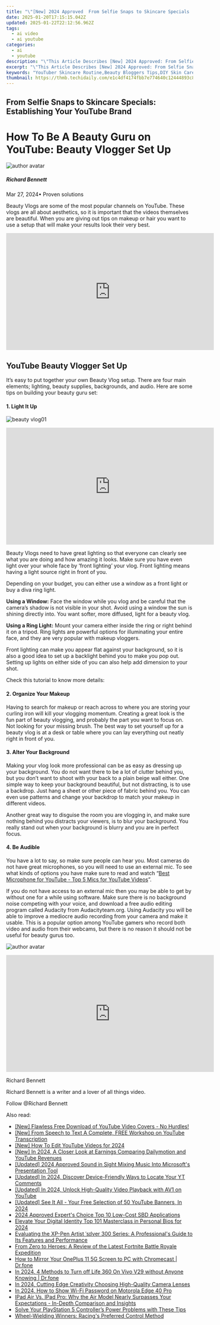 ```yaml
---
title: "\"[New] 2024 Approved  From Selfie Snaps to Skincare Specials  Establishing Your YouTube Brand\""
date: 2025-01-20T17:15:15.042Z
updated: 2025-01-22T22:12:56.962Z
tags:
  - ai video
  - ai youtube
categories:
  - ai
  - youtube
description: "\"This Article Describes [New] 2024 Approved: From Selfie Snaps to Skincare Specials: Establishing Your YouTube Brand\""
excerpt: "\"This Article Describes [New] 2024 Approved: From Selfie Snaps to Skincare Specials: Establishing Your YouTube Brand\""
keywords: "YouTuber Skincare Routine,Beauty Bloggers Tips,DIY Skin Care Videos,Skincare Products Reviews,Selfie Branding Online,YouTube Skincare Guide,Personal Care Content Creator"
thumbnail: https://thmb.techidaily.com/e1c4df4174fbb7e774640c12444893c833b651d1c12bd8c02f2b01f747786c25.jpg
---
```


## From Selfie Snaps to Skincare Specials: Establishing Your YouTube Brand

# How To Be A Beauty Guru on YouTube: Beauty Vlogger Set Up

![author avatar](https://images.wondershare.com/filmora/article-images/richard-bennett.jpg)

##### Richard Bennett

 Mar 27, 2024• Proven solutions

Beauty Vlogs are some of the most popular channels on YouTube. These vlogs are all about aesthetics, so it is important that the videos themselves are beautiful. When you are giving out tips on makeup or hair you want to use a setup that will make your results look their very best.

<!-- affiliate ads begin -->
<iframe width="560" height="315" src="https://www.youtube.com/embed/BmegThMdrJE?si=rILo1FJb9DgnPljV" title="YouTube video player" frameborder="0" allow="accelerometer; autoplay; clipboard-write; encrypted-media; gyroscope; picture-in-picture; web-share" referrerpolicy="strict-origin-when-cross-origin" allowfullscreen></iframe>
<!-- affiliate ads end -->

## YouTube Beauty Vlogger Set Up

It’s easy to put together your own Beauty Vlog setup. There are four main elements; lighting, beauty supplies, backgrounds, and audio. Here are some tips on building your beauty guru set:

#### 1\. Light It Up

![beauty vlog01](https://images.wondershare.com/filmora/article-images/beauty-vlog01.JPG)

<!-- affiliate ads begin -->
<iframe width="560" height="315" src="https://www.youtube.com/embed/g6xXIR_Uh1A?si=TMXzklPEY50MUM05" title="YouTube video player" frameborder="0" allow="accelerometer; autoplay; clipboard-write; encrypted-media; gyroscope; picture-in-picture; web-share" referrerpolicy="strict-origin-when-cross-origin" allowfullscreen></iframe>
<!-- affiliate ads end -->

Beauty Vlogs need to have great lighting so that everyone can clearly see what you are doing and how amazing it looks. Make sure you have even light over your whole face by ‘front lighting’ your vlog. Front lighting means having a light source right in front of you.

Depending on your budget, you can either use a window as a front light or buy a diva ring light.

**Using a Window:**  Face the window while you vlog and be careful that the camera’s shadow is not visible in your shot. Avoid using a window the sun is shining directly into. You want softer, more diffused, light for a beauty vlog.

**Using a Ring Light:**  Mount your camera either inside the ring or right behind it on a tripod. Ring lights are powerful options for illuminating your entire face, and they are very popular with makeup vloggers.

Front lighting can make you appear flat against your background, so it is also a good idea to set up a backlight behind you to make you pop out. Setting up lights on either side of you can also help add dimension to your shot.

Check this tutorial to know more details:

#### 2\. Organize Your Makeup

Having to search for makeup or reach across to where you are storing your curling iron will kill your vlogging momentum. Creating a great look is the fun part of beauty vlogging, and probably the part you want to focus on. Not looking for your missing brush. The best way to set yourself up for a beauty vlog is at a desk or table where you can lay everything out neatly right in front of you.

#### 3\. Alter Your Background

Making your vlog look more professional can be as easy as dressing up your background. You do not want there to be a lot of clutter behind you, but you don’t want to shoot with your back to a plain beige wall either. One simple way to keep your background beautiful, but not distracting, is to use a backdrop. Just hang a sheet or other piece of fabric behind you. You can even use patterns and change your backdrop to match your makeup in different videos.

Another great way to disguise the room you are vlogging in, and make sure nothing behind you distracts your viewers, is to blur your background. You really stand out when your background is blurry and you are in perfect focus.

#### 4\. Be Audible

You have a lot to say, so make sure people can hear you. Most cameras do not have great microphones, so you will need to use an external mic. To see what kinds of options you have make sure to read and watch “[Best Microphone for YouTube - Top 5 Mics for YouTube Videos](https://tools.techidaily.com/wondershare/filmora/download/)”.

If you do not have access to an external mic then you may be able to get by without one for a while using software. Make sure there is no background noise competing with your voice, and download a free audio editing program called Audacity from Audacityteam.org. Using Audacity you will be able to improve a mediocre audio recording from your camera and make it usable. This is a popular option among YouTube gamers who record both video and audio from their webcams, but there is no reason it should not be useful for beauty gurus too.

![author avatar](https://images.wondershare.com/filmora/article-images/richard-bennett.jpg)

<!-- affiliate ads begin -->
<iframe width="560" height="315" src="https://www.youtube.com/embed/P6Wfzj6YNDM?si=WRZQD9zCdQ1_tW1b" title="YouTube video player" frameborder="0" allow="accelerometer; autoplay; clipboard-write; encrypted-media; gyroscope; picture-in-picture; web-share" referrerpolicy="strict-origin-when-cross-origin" allowfullscreen></iframe>
<!-- affiliate ads end -->

Richard Bennett

Richard Bennett is a writer and a lover of all things video.

Follow @Richard Bennett

<ins class="adsbygoogle"
     style="display:block"
     data-ad-format="autorelaxed"
     data-ad-client="ca-pub-7571918770474297"
     data-ad-slot="1223367746"></ins>

<ins class="adsbygoogle"
     style="display:block"
     data-ad-client="ca-pub-7571918770474297"
     data-ad-slot="8358498916"
     data-ad-format="auto"
     data-full-width-responsive="true"></ins>

<span class="atpl-alsoreadstyle">Also read:</span>
<div><ul>
<li><a href="https://youtube-webster.techidaily.com/lawless-free-download-of-youtube-video-covers-no-hurdles/"><u>[New] Flawless Free Download of YouTube Video Covers - No Hurdles!</u></a></li>
<li><a href="https://youtube-webster.techidaily.com/rom-speech-to-text-a-complete-free-workshop-on-youtube-transcription/"><u>[New] From Speech to Text A Complete, FREE Workshop on YouTube Transcription</u></a></li>
<li><a href="https://youtube-webster.techidaily.com/ow-to-edit-youtube-videos-for-2024/"><u>[New] How To Edit YouTube Videos for 2024</u></a></li>
<li><a href="https://youtube-webster.techidaily.com/n-2024-a-closer-look-at-earnings-comparing-dailymotion-and-youtube-revenues/"><u>[New] In 2024, A Closer Look at Earnings Comparing Dailymotion and YouTube Revenues</u></a></li>
<li><a href="https://article-posts.techidaily.com/updated-2024-approved-sound-in-sight-mixing-music-into-microsofts-presentation-tool/"><u>[Updated] 2024 Approved Sound in Sight Mixing Music Into Microsoft's Presentation Tool</u></a></li>
<li><a href="https://youtube-webster.techidaily.com/ed-in-2024-discover-device-friendly-ways-to-locate-your-yt-comments/"><u>[Updated] In 2024, Discover Device-Friendly Ways to Locate Your YT Comments</u></a></li>
<li><a href="https://youtube-webster.techidaily.com/ed-in-2024-unlock-high-quality-video-playback-with-av1-on-youtube/"><u>[Updated] In 2024, Unlock High-Quality Video Playback with AV1 on YouTube</u></a></li>
<li><a href="https://youtube-webster.techidaily.com/ed-see-it-all-your-free-selection-of-50-youtube-banners-in-2024/"><u>[Updated] See It All - Your Free Selection of 50 YouTube Banners, In 2024</u></a></li>
<li><a href="https://youtube-webster.techidaily.com/approved-experts-choice-top-10-low-cost-sbd-applications/"><u>2024 Approved Expert's Choice Top 10 Low-Cost SBD Applications</u></a></li>
<li><a href="https://facebook-video-content.techidaily.com/elevate-your-digital-identity-top-101-masterclass-in-personal-bios-for-2024/"><u>Elevate Your Digital Identity Top 101 Masterclass in Personal Bios for 2024</u></a></li>
<li><a href="https://buynow-reviews.techidaily.com/evaluating-the-xp-pen-artist-slver-300-series-a-professionals-guide-to-its-features-and-performance/"><u>Evaluating the XP-Pen Artist ˈsɪlver 300 Series: A Professional's Guide to Its Features and Performance</u></a></li>
<li><a href="https://buynow-info.techidaily.com/from-zero-to-heroes-a-review-of-the-latest-fortnite-battle-royale-expedition/"><u>From Zero to Heroes: A Review of the Latest Fortnite Battle Royale Expedition</u></a></li>
<li><a href="https://screen-mirror.techidaily.com/how-to-mirror-your-oneplus-11-5g-screen-to-pc-with-chromecast-drfone-by-drfone-android/"><u>How to Mirror Your OnePlus 11 5G Screen to PC with Chromecast | Dr.fone</u></a></li>
<li><a href="https://fake-location.techidaily.com/in-2024-4-methods-to-turn-off-life-360-on-vivo-v29-without-anyone-knowing-drfone-by-drfone-virtual-android/"><u>In 2024, 4 Methods to Turn off Life 360 On Vivo V29 without Anyone Knowing | Dr.fone</u></a></li>
<li><a href="https://youtube-webster.techidaily.com/24-cutting-edge-creativity-choosing-high-quality-camera-lenses/"><u>In 2024, Cutting Edge Creativity Choosing High-Quality Camera Lenses</u></a></li>
<li><a href="https://android-unlock.techidaily.com/in-2024-how-to-show-wi-fi-password-on-motorola-edge-40-pro-by-drfone-android/"><u>In 2024, How to Show Wi-Fi Password on Motorola Edge 40 Pro</u></a></li>
<li><a href="https://techno-recovery.techidaily.com/ipad-air-vs-ipad-pro-why-the-air-model-nearly-surpasses-your-expectations-in-depth-comparison-and-insights/"><u>IPad Air Vs. IPad Pro: Why the Air Model Nearly Surpasses Your Expectations - In-Depth Comparison and Insights</u></a></li>
<li><a href="https://techtrends.techidaily.com/solve-your-playstation-5-controllers-power-problems-with-these-tips/"><u>Solve Your PlayStation 5 Controller’s Power Problems with These Tips</u></a></li>
<li><a href="https://games-able.techidaily.com/wheel-wielding-winners-racings-preferred-control-method/"><u>Wheel-Wielding Winners: Racing's Preferred Control Method</u></a></li>
</ul></div>

